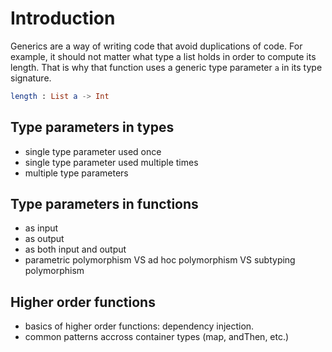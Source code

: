 # Introduction

Generics are a way of writing code that avoid duplications of code.
For example, it should not matter what type a list holds in order to compute its length.
That is why that function uses a generic type parameter `a` in its type signature.

```elm
length : List a -> Int
```

## Type parameters in types

- single type parameter used once
- single type parameter used multiple times
- multiple type parameters

## Type parameters in functions

- as input
- as output
- as both input and output
- parametric polymorphism VS ad hoc polymorphism VS subtyping polymorphism

## Higher order functions

- basics of higher order functions: dependency injection.
- common patterns accross container types (map, andThen, etc.)
